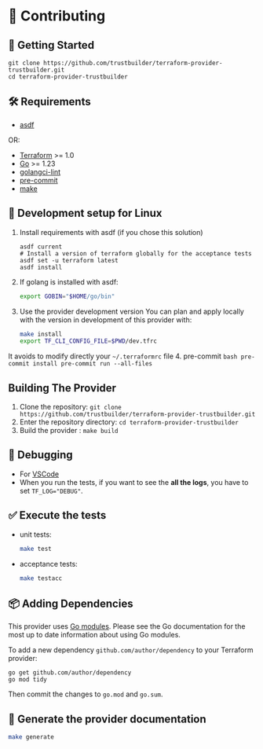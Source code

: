 # 🤝 Contributing

## 🚀 Getting Started

```
git clone https://github.com/trustbuilder/terraform-provider-trustbuilder.git
cd terraform-provider-trustbuilder
```

## 🛠️ Requirements
- [asdf](https://asdf-vm.com/guide/getting-started.html#_1-install-asdf)

OR:

- [Terraform](https://developer.hashicorp.com/terraform/downloads) >= 1.0
- [Go](https://golang.org/doc/install) >= 1.23
- [golangci-lint](https://github.com/golangci/golangci-lint?tab=readme-ov-file#install-golangci-lint)
- [pre-commit](https://pre-commit.com/#installation)
- [make](https://www.gnu.org/software/make/manual/make.html)


## 🐧 Development setup for Linux
1. Install requirements with asdf (if you chose this solution)
    ```
    asdf current
    # Install a version of terraform globally for the acceptance tests
    asdf set -u terraform latest
    asdf install
    ```
2. If golang is installed with asdf:
    ```bash
    export GOBIN="$HOME/go/bin"
    ```
3. Use the provider development version
    You can plan and apply locally with the version in development of this provider with:
    ```bash
    make install
    export TF_CLI_CONFIG_FILE=$PWD/dev.tfrc
    ```
  It avoids to modify directly your `~/.terraformrc` file
4. pre-commit
    ```bash
    pre-commit install
    pre-commit run --all-files
    ```

## Building The Provider
1. Clone the repository: `git clone https://github.com/trustbuilder/terraform-provider-trustbuilder.git`
2. Enter the repository directory: `cd terraform-provider-trustbuilder`
3. Build the provider : `make build`


## 🐛 Debugging
* For [VSCode](https://registry.terraform.io/providers/DigitecGalaxus/dg-servicebus/latest/docs/guides/howto-debugprovider)
* When you run the tests, if you want to see the **all the logs**, you have to set `TF_LOG="DEBUG"`.


## ✅ Execute the tests
* unit tests:
  ```bash
  make test
  ```
* acceptance tests:
  ```bash
  make testacc
  ```


## 📦 Adding Dependencies

This provider uses [Go modules](https://github.com/golang/go/wiki/Modules).
Please see the Go documentation for the most up to date information about using Go modules.

To add a new dependency `github.com/author/dependency` to your Terraform provider:

```shell
go get github.com/author/dependency
go mod tidy
```

Then commit the changes to `go.mod` and `go.sum`.


## 📄 Generate the provider documentation

```bash
make generate
```
